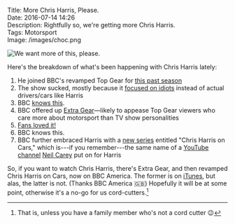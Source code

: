 Title: More Chris Harris, Please.  
Date: 2016-07-14 14:26   
Description: Rightfully so, we're getting more Chris Harris.  
Tags: Motorsport  
Image: /images/choc.png

![We want more of this, please.][1]

Here's the breakdown of what's been happening with Chris Harris lately:

1. He joined BBC's revamped Top Gear for [this past season][2]
2. The show sucked, mostly because it [focused on idiots][3] instead of actual drivers/cars like Harris
3. BBC [knows this][4].
4. BBC offered up [Extra Gear][5]—likely to appease Top Gear viewers who care more about motorsport than TV show personalities
5. [Fans loved it!][6]
6. BBC knows this.
7. BBC further embraced Harris with a [new series][7] entitled "Chris Harris on Cars," which is---if you remember---the same name of a [YouTube channel][8] [Neil Carey][9] put on for Harris

So, if you want to watch Chris Harris, there's Extra Gear, and then  revamped Chris Harris on Cars, now on BBC America. The former is on [iTunes][10], but alas, the latter is not. (Thanks BBC America 🇬🇧) Hopefully it will be at some point, otherwise it's a no-go for us cord-cutters.[^1]

[^1]: That is, unless you have a family member who's not a cord cutter 😉


[1]: /images/choc.png "Vidcap of the new Chris Harris on Cars on BBC America"
[2]: http://jalopnik.com/chris-harris-and-sabine-schmitz-chosen-as-new-top-gear-1749423599 "Jalopnik on Chris Harris joining Top Gear for his past season"
[3]: http://www.theverge.com/2016/7/4/12093834/chris-evans-top-gear-future "The Verge on how Top Gear would be instantly better without Chris Evans"
[4]: http://www.bbc.co.uk/news/entertainment-arts-36707266 "BBC press release regarding Evans's departure"
[5]: https://en.wikipedia.org/wiki/Extra_Gear "Wikipedia: Extra Gear"
[6]: http://jalopnik.com/why-extra-gear-seemed-so-much-better-than-top-gear-1779512721 "Jalopnik on Extra Gear"
[7]: http://jalopnik.com/chris-harris-host-of-top-gear-extra-gear-and-web-show-1783339476 "Jalopnik on Harris's new show on TopGear.com"
[8]: https://www.youtube.com/channel/UC8AMAhCRmep7VJKe1sxvHFg "YouTube: Chris Harris on Cars"
[9]: https://twitter.com/NeilosCarey "Neil Carey on Twitter"
[10]: https://geo.itunes.apple.com/us/tv-season/top-gear-extra-gear-season-1/id1113732931?at=1l3vx9s "Extra Gear on iTunes"